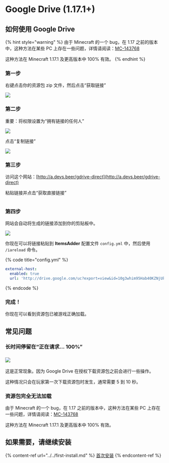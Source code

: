 # Google Drive (1.17.1+)

## 如何使用 Google Drive

{% hint style="warning" %}
由于 Minecraft 的一个 bug，在 1.17 之前的版本中，这种方法在某些 PC 上存在一些问题，详情请阅读：[MC-143768](https://bugs.mojang.com/browse/MC-143768)

这种方法在 Minecraft 1.17.1 及更高版本中 100% 有效。
{% endhint %}

### 第一步

右键点击你的资源包 zip 文件，然后点击“获取链接”

![](<../../.gitbook/assets/image\_(153) (1).png>)

### 第二步

重要：将权限设置为“拥有链接的任何人”

![](../../.gitbook/assets/image\_\(145\).png)

点击“复制链接”

![](../../.gitbook/assets/image\_\(149\).png)

### 第三步

访问这个网站：[http://a.devs.beer/gdrive-direct](http://a.devs.beer/gdrive-direct)

粘贴链接并点击“获取直接链接”

<img src="../../.gitbook/assets/image_(144).png" alt="" data-size="original">

### 第四步

网站会自动将生成的链接添加到你的剪贴板中。

![](../../.gitbook/assets/image\_\(147\).png)

你现在可以将链接粘贴到 **ItemsAdder** 配置文件 `config.yml` 中，然后使用 `/iareload` 命令。

{% code title="config.yml" %}
```yaml
external-host:
  enabled: true
  url: 'http://drive.google.com/uc?export=view&id=10g3whim95Hab40KZNjUkwY9FUuqKMGh5'
```
{% endcode %}

### 完成！

你现在可以看到资源包已被游戏正确加载。

## 常见问题

### 长时间停留在“正在请求... 100%”

### ![](../../.gitbook/assets/image\_\(141\).png)

这是正常现象。因为 Google Drive 在授权下载资源包之前会进行一些操作。

这种情况只会在玩家第一次下载资源包时发生，通常需要 5 到 10 秒。

### 资源包完全无法加载

由于 Minecraft 的一个 bug，在 1.17 之前的版本中，这种方法在某些 PC 上存在一些问题，详情请阅读：[MC-143768](https://bugs.mojang.com/browse/MC-143768)

这种方法在 Minecraft 1.17.1 及更高版本中 100% 有效。

## 如果需要，请继续安装

{% content-ref url="../../first-install.md" %}
[首次安装](../../first-install.md)
{% endcontent-ref %}
